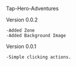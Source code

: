 Tap-Hero-Adventures

Version 0.0.2

    -Added Zone
    -Added Background Image



Version 0.0.1

    -Simple clicking actions.